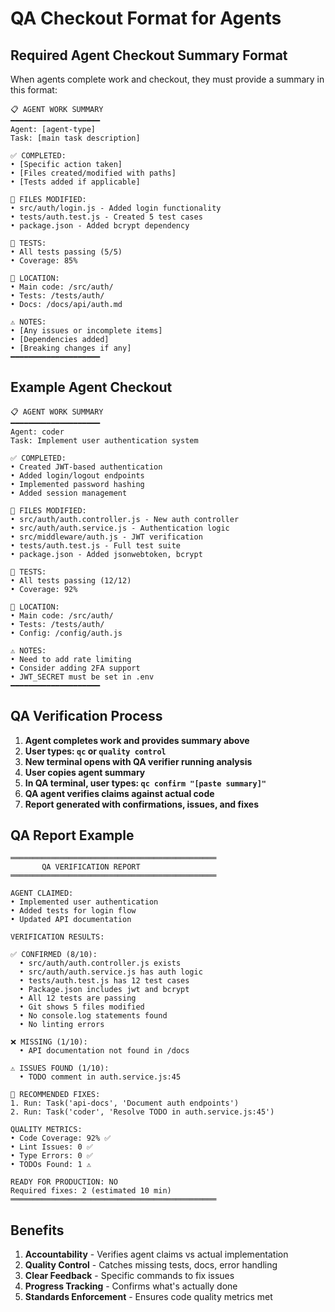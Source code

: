 # QA Checkout Format for Agents

## Required Agent Checkout Summary Format

When agents complete work and checkout, they must provide a summary in this format:

```
📋 AGENT WORK SUMMARY
━━━━━━━━━━━━━━━━━━━━
Agent: [agent-type]
Task: [main task description]

✅ COMPLETED:
• [Specific action taken]
• [Files created/modified with paths]
• [Tests added if applicable]

📁 FILES MODIFIED:
• src/auth/login.js - Added login functionality
• tests/auth.test.js - Created 5 test cases
• package.json - Added bcrypt dependency

🧪 TESTS:
• All tests passing (5/5)
• Coverage: 85%

📍 LOCATION:
• Main code: /src/auth/
• Tests: /tests/auth/
• Docs: /docs/api/auth.md

⚠️ NOTES:
• [Any issues or incomplete items]
• [Dependencies added]
• [Breaking changes if any]
━━━━━━━━━━━━━━━━━━━━
```

## Example Agent Checkout

```
📋 AGENT WORK SUMMARY
━━━━━━━━━━━━━━━━━━━━
Agent: coder
Task: Implement user authentication system

✅ COMPLETED:
• Created JWT-based authentication
• Added login/logout endpoints
• Implemented password hashing
• Added session management

📁 FILES MODIFIED:
• src/auth/auth.controller.js - New auth controller
• src/auth/auth.service.js - Authentication logic
• src/middleware/auth.js - JWT verification
• tests/auth.test.js - Full test suite
• package.json - Added jsonwebtoken, bcrypt

🧪 TESTS:
• All tests passing (12/12)
• Coverage: 92%

📍 LOCATION:
• Main code: /src/auth/
• Tests: /tests/auth/
• Config: /config/auth.js

⚠️ NOTES:
• Need to add rate limiting
• Consider adding 2FA support
• JWT_SECRET must be set in .env
━━━━━━━━━━━━━━━━━━━━
```

## QA Verification Process

1. **Agent completes work and provides summary above**
2. **User types: `qc` or `quality control`**
3. **New terminal opens with QA verifier running analysis**
4. **User copies agent summary**
5. **In QA terminal, user types: `qc confirm "[paste summary]"`**
6. **QA agent verifies claims against actual code**
7. **Report generated with confirmations, issues, and fixes**

## QA Report Example

```
══════════════════════════════════════════════
       QA VERIFICATION REPORT
══════════════════════════════════════════════

AGENT CLAIMED:
• Implemented user authentication
• Added tests for login flow
• Updated API documentation

VERIFICATION RESULTS:

✅ CONFIRMED (8/10):
  • src/auth/auth.controller.js exists
  • src/auth/auth.service.js has auth logic
  • tests/auth.test.js has 12 test cases
  • Package.json includes jwt and bcrypt
  • All 12 tests are passing
  • Git shows 5 files modified
  • No console.log statements found
  • No linting errors

❌ MISSING (1/10):
  • API documentation not found in /docs

⚠️ ISSUES FOUND (1/10):
  • TODO comment in auth.service.js:45

🔧 RECOMMENDED FIXES:
1. Run: Task('api-docs', 'Document auth endpoints')
2. Run: Task('coder', 'Resolve TODO in auth.service.js:45')

QUALITY METRICS:
• Code Coverage: 92% ✅
• Lint Issues: 0 ✅
• Type Errors: 0 ✅
• TODOs Found: 1 ⚠️

READY FOR PRODUCTION: NO
Required fixes: 2 (estimated 10 min)
══════════════════════════════════════════════
```

## Benefits

1. **Accountability** - Verifies agent claims vs actual implementation
2. **Quality Control** - Catches missing tests, docs, error handling
3. **Clear Feedback** - Specific commands to fix issues
4. **Progress Tracking** - Confirms what's actually done
5. **Standards Enforcement** - Ensures code quality metrics met